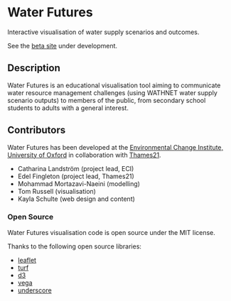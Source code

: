 # Water Futures

Interactive visualisation of water supply scenarios and outcomes.

See the [beta site](http://waterfutures-eastlondon.org.uk/) under development.

## Description

Water Futures is an educational visualisation tool aiming to communicate water
resource management challenges (using WATHNET water supply scenario outputs) to
members of the public, from secondary school students to adults with a general
interest.


## Contributors

Water Futures has been developed at the [Environmental Change Institute,
University of Oxford](http://www.eci.ox.ac.uk/) in collaboration with
[Thames21](https://www.thames21.org.uk/).

- Catharina Landström (project lead, ECI)
- Edel Fingleton (project lead, Thames21)
- Mohammad Mortazavi-Naeini (modelling)
- Tom Russell (visualisation)
- Kayla Schulte (web design and content)

### Open Source

Water Futures visualisation code is open source under the MIT license.

Thanks to the following open source libraries:

- [leaflet](https://leafletjs.com/)
- [turf](http://turfjs.org/)
- [d3](https://d3js.org)
- [vega](https://vega.github.io/)
- [underscore](http://underscorejs.org)

